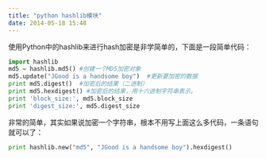 ```yaml
---
title: "python hashlib模块"
date: 2014-05-18 15:48
---
```

使用Python中的hashlib来进行hash加密是非学简单的，下面是一段简单代码：

```python
import hashlib  
md5 = hashlib.md5() #创建一个MD5加密对象  
md5.update("JGood is a handsome boy")  #更新要加密的数据  
print md5.digest()  #加密后的结果（二进制）  
print md5.hexdigest() #加密后的结果，用十六进制字符串表示。  
print 'block_size:', md5.block_size  
print 'digest_size:', md5.digest_size  
```


非常的简单，其实如果说加密一个字符串，根本不用写上面这么多代码，一条语句就可以了：

```python
print hashlib.new("md5", "JGood is a handsome boy").hexdigest()  
```




